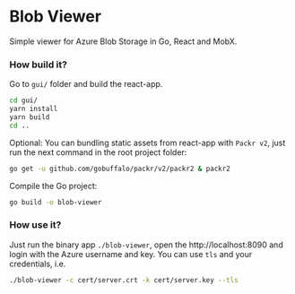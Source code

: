 # Blob Viewer

Simple viewer for Azure Blob Storage in Go, React and MobX.

### How build it?

Go to `gui/` folder and build the react-app.

```bash
cd gui/
yarn install
yarn build
cd ..
```

Optional:
You can bundling static assets from react-app with `Packr v2`, just run the next command in the root project folder:

```bash
go get -u github.com/gobuffalo/packr/v2/packr2 & packr2
```

Compile the Go project:

```bash
go build -o blob-viewer
```

### How use it?

Just run the binary app `./blob-viewer`, open the http://localhost:8090 and login with the Azure username and key.
You can use `tls` and your credentials, i.e.

```bash
./blob-viewer -c cert/server.crt -k cert/server.key --tls
```
